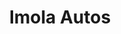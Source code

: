 ---
title: "Imola Autos"
url: /ciudad-autonoma-de-buenos-aires/imola-autos-avenida-alvarez-thomas/
shop: coche
---